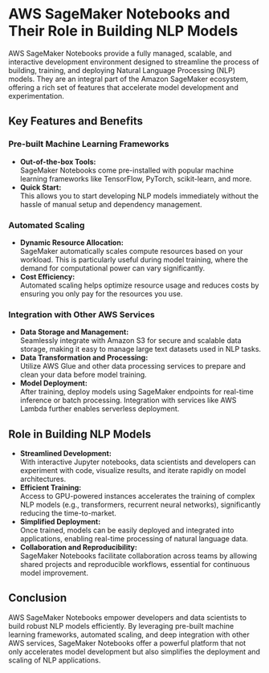 # AWS SageMaker Notebooks and Their Role in Building NLP Models

AWS SageMaker Notebooks provide a fully managed, scalable, and interactive development environment designed to streamline the process of building, training, and deploying Natural Language Processing (NLP) models. They are an integral part of the Amazon SageMaker ecosystem, offering a rich set of features that accelerate model development and experimentation.

## Key Features and Benefits

### Pre-built Machine Learning Frameworks
- **Out-of-the-box Tools:**  
  SageMaker Notebooks come pre-installed with popular machine learning frameworks like TensorFlow, PyTorch, scikit-learn, and more.  
- **Quick Start:**  
  This allows you to start developing NLP models immediately without the hassle of manual setup and dependency management.

### Automated Scaling
- **Dynamic Resource Allocation:**  
  SageMaker automatically scales compute resources based on your workload. This is particularly useful during model training, where the demand for computational power can vary significantly.
- **Cost Efficiency:**  
  Automated scaling helps optimize resource usage and reduces costs by ensuring you only pay for the resources you use.

### Integration with Other AWS Services
- **Data Storage and Management:**  
  Seamlessly integrate with Amazon S3 for secure and scalable data storage, making it easy to manage large text datasets used in NLP tasks.
- **Data Transformation and Processing:**  
  Utilize AWS Glue and other data processing services to prepare and clean your data before model training.
- **Model Deployment:**  
  After training, deploy models using SageMaker endpoints for real-time inference or batch processing. Integration with services like AWS Lambda further enables serverless deployment.

## Role in Building NLP Models

- **Streamlined Development:**  
  With interactive Jupyter notebooks, data scientists and developers can experiment with code, visualize results, and iterate rapidly on model architectures.
- **Efficient Training:**  
  Access to GPU-powered instances accelerates the training of complex NLP models (e.g., transformers, recurrent neural networks), significantly reducing the time-to-market.
- **Simplified Deployment:**  
  Once trained, models can be easily deployed and integrated into applications, enabling real-time processing of natural language data.
- **Collaboration and Reproducibility:**  
  SageMaker Notebooks facilitate collaboration across teams by allowing shared projects and reproducible workflows, essential for continuous model improvement.

## Conclusion

AWS SageMaker Notebooks empower developers and data scientists to build robust NLP models efficiently. By leveraging pre-built machine learning frameworks, automated scaling, and deep integration with other AWS services, SageMaker Notebooks offer a powerful platform that not only accelerates model development but also simplifies the deployment and scaling of NLP applications.

